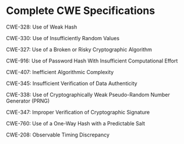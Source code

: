 

# Complete CWE Specifications

CWE-328: Use of Weak Hash

CWE-330: Use of Insufficiently Random Values

CWE-327: Use of a Broken or Risky Cryptographic Algorithm

CWE-916: Use of Password Hash With Insufficient Computational Effort

CWE-407: Inefficient Algorithmic Complexity

CWE-345: Insufficient Verification of Data Authenticity

CWE-338: Use of Cryptographically Weak Pseudo-Random Number Generator (PRNG)

CWE-347: Improper Verification of Cryptographic Signature

CWE-760: Use of a One-Way Hash with a Predictable Salt

CWE-208: Observable Timing Discrepancy
